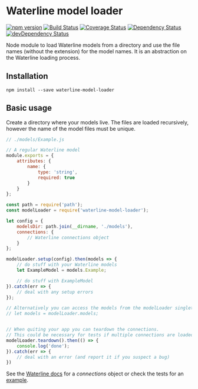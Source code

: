 # Waterline model loader

[![npm version](https://img.shields.io/npm/v/waterline-model-loader.svg)](https://www.npmjs.com/package/waterline-model-loader)
[![Build Status](https://travis-ci.org/arjanfrans/waterline-model-loader.svg?branch=master)](https://travis-ci.org/arjanfrans/waterline-model-loader)
[![Coverage Status](https://coveralls.io/repos/arjanfrans/waterline-model-loader/badge.svg)](https://coveralls.io/r/arjanfrans/waterline-model-loader)
[![Dependency Status](https://david-dm.org/arjanfrans/waterline-model-loader.svg)](https://david-dm.org/arjanfrans/waterline-model-loader)
[![devDependency Status](https://david-dm.org/arjanfrans/waterline-model-loader/dev-status.svg)](https://david-dm.org/arjanfrans/waterline-model-loader#info=devDependencies)

Node module to load Waterline models from a directory and use the file names (without the extension)
for the model names. It is an abstraction on the Waterline loading process.

## Installation

```
npm install --save waterline-model-loader
```

## Basic usage

Create a directory where your models live. The files are loaded recursively, however the name of
the model files must be unique.

```javascript
// ./models/Example.js

// A regular Waterline model
module.exports = {
    attributes: {
        name: {
            type: 'string',
            required: true
        }
    }
};
```

```javascript
const path = require('path');
const modelLoader = require('waterline-model-loader');

let config = {
    modelsDir: path.join(__dirname, './models'),
    connections: {
        // Waterline connections object
    }
};

modelLoader.setup(config).then(models => {
    // do stuff with your Waterline models
    let ExampleModel = models.Example;

    // do stuff with ExampleModel
}).catch(err => {
    // deal with any setup errors
});

// Alternatively you can access the models from the modelLoader singleton after setup:
// let models = modelLoader.models;


// When quiting your app you can teardown the connections.
// This could be necessary for tests if multiple connections are loaded.
modelLoader.teardown().then(() => {
    console.log('done');
}).catch(err => {
    // deal with an error (and report it if you suspect a bug)
})

```

See the [Waterline docs](https://github.com/balderdashy/waterline-docs) for a *connections* object
or check the tests for an [example](./test/connections.js).
